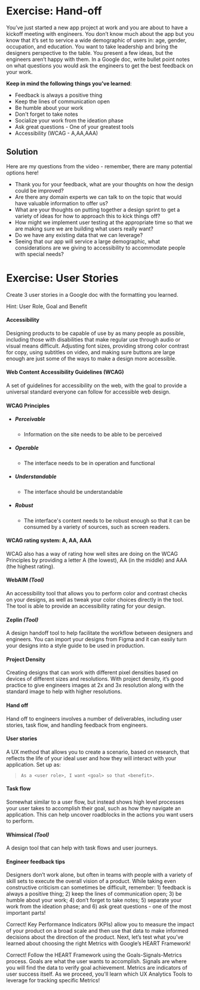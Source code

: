 # Exercise: Hand-off

You’ve just started a new app project at work and you are about to have a kickoff meeting with engineers. You don’t know much about the app but you know that it’s set to service a wide demographic of users in: age, gender, occupation, and education. You want to take leadership and bring the designers perspective to the table. You present a few ideas, but the engineers aren’t happy with them. In a Google doc, write bullet point notes on what questions you would ask the engineers to get the best feedback on your work.

**Keep in mind the following things you’ve learned**:

- Feedback is always a positive thing
- Keep the lines of communication open
- Be humble about your work
- Don't forget to take notes
- Socialize your work from the ideation phase
- Ask great questions - One of your greatest tools
- Accessibility (WCAG - A,AA,AAA)

## Solution

Here are my questions from the video - remember, there are many potential options here!

- Thank you for your feedback, what are your thoughts on how the design could be improved?
- Are there any domain experts we can talk to on the topic that would have valuable information to offer us?
- What are your thoughts on putting together a design sprint to get a variety of ideas for how to approach this to kick things off?
- How might we implement user testing at the appropriate time so that we are making sure we are building what users really want?
- Do we have any existing data that we can leverage?
- Seeing that our app will service a large demographic, what considerations are we giving to accessibility to accommodate people with special needs?

# Exercise: User Stories

Create 3 user stories in a Google doc with the formatting you learned.

Hint: User Role, Goal and Benefit



#### Accessibility

Designing products to be capable of use by as many people as possible, including those with disabilities that make regular use through audio or visual means difficult. Adjusting font sizes, providing strong color contrast for copy, using subtitles on video, and making sure buttons are large enough are just some of the ways to make a design more accessible.

#### Web Content Accessibility Guidelines (WCAG)

A set of guidelines for accessibility on the web, with the goal to provide a universal standard everyone can follow for accessible web design.

#### WCAG Principles

- ##### Perceivable

  - Information on the site needs to be able to be perceived

- ##### Operable

  - The interface needs to be in operation and functional

- ##### Understandable

  - The interface should be understandable

- ##### Robust

  - The interface's content needs to be robust enough so that it can be consumed by a variety of sources, such as screen readers.

#### WCAG rating system: A, AA, AAA

WCAG also has a way of rating how well sites are doing on the WCAG Principles by providing a letter A (the lowest), AA (in the middle) and AAA (the highest rating).

#### WebAIM *(Tool)*

An accessibility tool that allows you to perform color and contrast checks on your designs, as well as tweak your color choices directly in the tool. The tool is able to provide an accessibility rating for your design.

#### Zeplin *(Tool)*

A design handoff tool to help facilitate the workflow between designers and engineers. You can import your designs from Figma and it can easily turn your designs into a style guide to be used in production.

#### Project Density

Creating designs that can work with different pixel densities based on devices of different sizes and resolutions. With project density, it’s good practice to give engineers images at 2x and 3x resolution along with the standard image to help with higher resolutions.

#### Hand off

Hand off to engineers involves a number of deliverables, including user stories, task flow, and handling feedback from engineers.

#### User stories

A UX method that allows you to create a scenario, based on research, that reflects the life of your ideal user and how they will interact with your application. Set up as:

> ```
> As a <user role>, I want <goal> so that <benefit>.
> ```

#### Task flow

Somewhat similar to a user flow, but instead shows high level processes your user takes to accomplish their goal, such as how they navigate an application. This can help uncover roadblocks in the actions you want users to perform.

#### Whimsical *(Tool)*

A design tool that can help with task flows and user journeys.

#### Engineer feedback tips

Designers don’t work alone, but often in teams with people with a variety of skill sets to execute the overall vision of a product. While taking even constructive criticism can sometimes be difficult, remember: 1) feedback is always a positive thing; 2) keep the lines of communication open; 3) be humble about your work; 4) don’t forget to take notes; 5) separate your work from the ideation phase; and 6) ask great questions - one of the most important parts!













Correct! Key Performance Indicators (KPIs) allow you to measure the impact of your product on a broad scale and then use that data to make informed decisions about the direction of the product. Next, let’s test what you’ve learned about choosing the right Metrics with Google’s HEART Framework!

Correct! Follow the HEART Framework using the Goals-Signals-Metrics process. Goals are what the user wants to accomplish. Signals are where you will find the data to verify goal achievement. Metrics are indicators of user success itself. As we proceed, you'll learn which UX Analytics Tools to leverage for tracking specific Metrics!